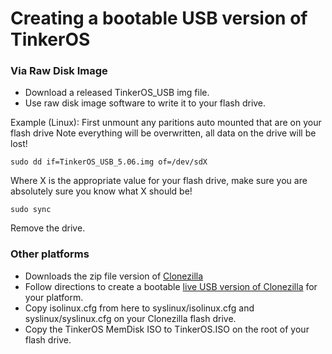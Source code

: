 # Creating a bootable USB version of TinkerOS
### Via Raw Disk Image
- Download a released TinkerOS_USB img file.
- Use raw disk image software to write it to your flash drive. 

Example (Linux):
First unmount any paritions auto mounted that are on your flash drive
Note everything will be overwritten, all data on the drive will be lost!

`sudo dd if=TinkerOS_USB_5.06.img of=/dev/sdX` 

Where X is the appropriate value for your flash drive, make sure you are absolutely sure you know what X should be!

`sudo sync`

Remove the drive.

### Other platforms
- Downloads the zip file version of <a href="https://clonezilla.org/">Clonezilla</a>
- Follow directions to create a bootable <a href="https://clonezilla.org/liveusb.php">live USB version of Clonezilla</a> for your platform.
- Copy isolinux.cfg from here to syslinux/isolinux.cfg and syslinux/syslinux.cfg on your Clonezilla flash drive.
- Copy the TinkerOS MemDisk ISO to TinkerOS.ISO on the root of your flash drive.
